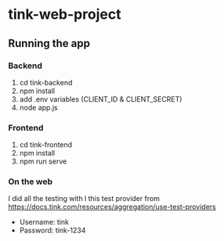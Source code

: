 # tink-web-project
## Running the app
### Backend
1. cd tink-backend
2. npm install
3. add .env variables (CLIENT_ID & CLIENT_SECRET)
4. node app.js

### Frontend
1. cd tink-frontend
2. npm install
3. npm run serve

### On the web
I did all the testing with l this test provider from https://docs.tink.com/resources/aggregation/use-test-providers
* Username: tink
* Password: tink-1234
